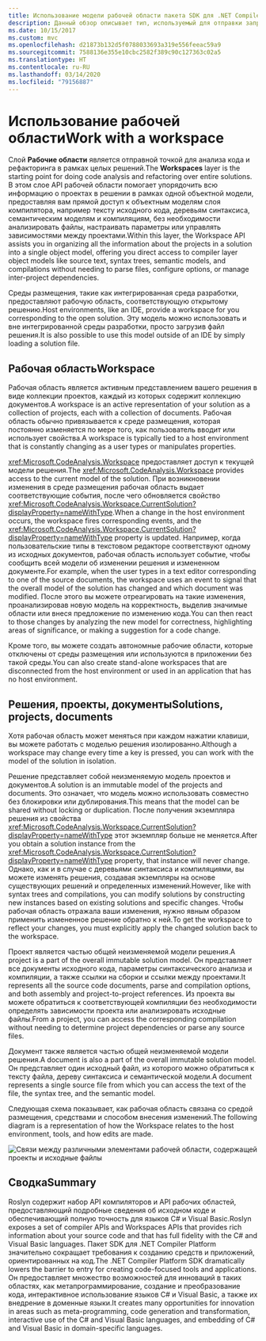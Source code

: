 ```yaml
---
title: Использование модели рабочей области пакета SDK для .NET Compiler Platform
description: Данный обзор описывает тип, используемый для отправки запросов к рабочей области и проектам для вашего кода и управления ими.
ms.date: 10/15/2017
ms.custom: mvc
ms.openlocfilehash: d21873b132d5f0788033693a319e556feeac59a9
ms.sourcegitcommit: 7588136e355e10cbc2582f389c90c127363c02a5
ms.translationtype: HT
ms.contentlocale: ru-RU
ms.lasthandoff: 03/14/2020
ms.locfileid: "79156887"
---
```

# <a name="work-with-a-workspace"></a><span data-ttu-id="08e87-103">Использование рабочей области</span><span class="sxs-lookup"><span data-stu-id="08e87-103">Work with a workspace</span></span>

<span data-ttu-id="08e87-104">Слой **Рабочие области** является отправной точкой для анализа кода и рефакторинга в рамках целых решений.</span><span class="sxs-lookup"><span data-stu-id="08e87-104">The **Workspaces** layer is the starting point for doing code analysis and refactoring over entire solutions.</span></span> <span data-ttu-id="08e87-105">В этом слое API рабочей области помогает упорядочить всю информацию о проектах в решении в рамках одной объектной модели, предоставляя вам прямой доступ к объектным моделям слоя компилятора, например тексту исходного кода, деревьям синтаксиса, семантическим моделям и компиляциям, без необходимости анализировать файлы, настраивать параметры или управлять зависимостями между проектами.</span><span class="sxs-lookup"><span data-stu-id="08e87-105">Within this layer, the Workspace API assists you in organizing all the information about the projects in a solution into a single object model, offering you direct access to compiler layer object models like source text, syntax trees, semantic models, and compilations without needing to parse files, configure options, or manage inter-project dependencies.</span></span>

<span data-ttu-id="08e87-106">Среды размещения, такие как интегрированная среда разработки, предоставляют рабочую область, соответствующую открытому решению.</span><span class="sxs-lookup"><span data-stu-id="08e87-106">Host environments, like an IDE, provide a workspace for you corresponding to the open solution.</span></span> <span data-ttu-id="08e87-107">Эту модель можно использовать и вне интегрированной среды разработки, просто загрузив файл решения.</span><span class="sxs-lookup"><span data-stu-id="08e87-107">It is also possible to use this model outside of an IDE by simply loading a solution file.</span></span>

## <a name="workspace"></a><span data-ttu-id="08e87-108">Рабочая область</span><span class="sxs-lookup"><span data-stu-id="08e87-108">Workspace</span></span>

<span data-ttu-id="08e87-109">Рабочая область является активным представлением вашего решения в виде коллекции проектов, каждый из которых содержит коллекцию документов.</span><span class="sxs-lookup"><span data-stu-id="08e87-109">A workspace is an active representation of your solution as a collection of projects, each with a collection of documents.</span></span> <span data-ttu-id="08e87-110">Рабочая область обычно привязывается к среде размещения, которая постоянно изменяется по мере того, как пользователь вводит или использует свойства.</span><span class="sxs-lookup"><span data-stu-id="08e87-110">A workspace is typically tied to a host environment that is constantly changing as a user types or manipulates properties.</span></span>

<span data-ttu-id="08e87-111"><xref:Microsoft.CodeAnalysis.Workspace> предоставляет доступ к текущей модели решения.</span><span class="sxs-lookup"><span data-stu-id="08e87-111">The <xref:Microsoft.CodeAnalysis.Workspace> provides access to the current model of the solution.</span></span> <span data-ttu-id="08e87-112">При возникновении изменения в среде размещения рабочая область выдает соответствующие события, после чего обновляется свойство <xref:Microsoft.CodeAnalysis.Workspace.CurrentSolution?displayProperty=nameWithType>.</span><span class="sxs-lookup"><span data-stu-id="08e87-112">When a change in the host environment occurs, the workspace fires corresponding events, and the <xref:Microsoft.CodeAnalysis.Workspace.CurrentSolution?displayProperty=nameWithType> property is updated.</span></span> <span data-ttu-id="08e87-113">Например, когда пользовательские типы в текстовом редакторе соответствуют одному из исходных документов, рабочая область использует событие, чтобы сообщить всей модели об изменении решения и измененном документе.</span><span class="sxs-lookup"><span data-stu-id="08e87-113">For example, when the user types in a text editor corresponding to one of the source documents, the workspace uses an event to signal that the overall model of the solution has changed and which document was modified.</span></span> <span data-ttu-id="08e87-114">После этого вы можете отреагировать на такие изменения, проанализировав новую модель на корректность, выделив значимые области или внеся предложение по изменению кода.</span><span class="sxs-lookup"><span data-stu-id="08e87-114">You can then react to those changes by analyzing the new model for correctness, highlighting areas of significance, or making a suggestion for a code change.</span></span>

<span data-ttu-id="08e87-115">Кроме того, вы можете создать автономные рабочие области, которые отключены от среды размещения или используются в приложении без такой среды.</span><span class="sxs-lookup"><span data-stu-id="08e87-115">You can also create stand-alone workspaces that are disconnected from the host environment or used in an application that has no host environment.</span></span>

## <a name="solutions-projects-documents"></a><span data-ttu-id="08e87-116">Решения, проекты, документы</span><span class="sxs-lookup"><span data-stu-id="08e87-116">Solutions, projects, documents</span></span>

<span data-ttu-id="08e87-117">Хотя рабочая область может меняться при каждом нажатии клавиши, вы можете работать с моделью решения изолированно.</span><span class="sxs-lookup"><span data-stu-id="08e87-117">Although a workspace may change every time a key is pressed, you can work with the model of the solution in isolation.</span></span>

<span data-ttu-id="08e87-118">Решение представляет собой неизменяемую модель проектов и документов.</span><span class="sxs-lookup"><span data-stu-id="08e87-118">A solution is an immutable model of the projects and documents.</span></span> <span data-ttu-id="08e87-119">Это означает, что модель можно использовать совместно без блокировки или дублирования.</span><span class="sxs-lookup"><span data-stu-id="08e87-119">This means that the model can be shared without locking or duplication.</span></span> <span data-ttu-id="08e87-120">После получения экземпляра решения из свойства <xref:Microsoft.CodeAnalysis.Workspace.CurrentSolution?displayProperty=nameWithType> этот экземпляр больше не меняется.</span><span class="sxs-lookup"><span data-stu-id="08e87-120">After you obtain a solution instance from the <xref:Microsoft.CodeAnalysis.Workspace.CurrentSolution?displayProperty=nameWithType> property, that instance will never change.</span></span> <span data-ttu-id="08e87-121">Однако, как и в случае с деревьями синтаксиса и компиляциями, вы можете изменять решения, создавая экземпляры на основе существующих решений и определенных изменений.</span><span class="sxs-lookup"><span data-stu-id="08e87-121">However, like with syntax trees and compilations, you can modify solutions by constructing new instances based on existing solutions and specific changes.</span></span> <span data-ttu-id="08e87-122">Чтобы рабочая область отражала ваши изменения, нужно явным образом применить измененное решение обратно к ней.</span><span class="sxs-lookup"><span data-stu-id="08e87-122">To get the workspace to reflect your changes, you must explicitly apply the changed solution back to the workspace.</span></span>

<span data-ttu-id="08e87-123">Проект является частью общей неизменяемой модели решения.</span><span class="sxs-lookup"><span data-stu-id="08e87-123">A project is a part of the overall immutable solution model.</span></span> <span data-ttu-id="08e87-124">Он представляет все документы исходного кода, параметры синтаксического анализа и компиляции, а также ссылки на сборки и ссылки между проектами.</span><span class="sxs-lookup"><span data-stu-id="08e87-124">It represents all the source code documents, parse and compilation options, and both assembly and project-to-project references.</span></span> <span data-ttu-id="08e87-125">Из проекта вы можете обратиться к соответствующей компиляции без необходимости определять зависимости проекта или анализировать исходные файлы.</span><span class="sxs-lookup"><span data-stu-id="08e87-125">From a project, you can access the corresponding compilation without needing to determine project dependencies or parse any source files.</span></span>

<span data-ttu-id="08e87-126">Документ также является частью общей неизменяемой модели решения.</span><span class="sxs-lookup"><span data-stu-id="08e87-126">A document is also a part of the overall immutable solution model.</span></span> <span data-ttu-id="08e87-127">Он представляет один исходный файл, из которого можно обратиться к тексту файла, дереву синтаксиса и семантической модели.</span><span class="sxs-lookup"><span data-stu-id="08e87-127">A document represents a single source file from which you can access the text of the file, the syntax tree, and the semantic model.</span></span>

<span data-ttu-id="08e87-128">Следующая схема показывает, как рабочая область связана со средой размещения, средствами и способом внесения изменений.</span><span class="sxs-lookup"><span data-stu-id="08e87-128">The following diagram is a representation of how the Workspace relates to the host environment, tools, and how edits are made.</span></span>

![Связи между различными элементами рабочей области, содержащей проекты и исходные файлы](media/work-with-workspace/workspace-obj-relations.png)

## <a name="summary"></a><span data-ttu-id="08e87-130">Сводка</span><span class="sxs-lookup"><span data-stu-id="08e87-130">Summary</span></span>

<span data-ttu-id="08e87-131">Roslyn содержит набор API компиляторов и API рабочих областей, предоставляющий подробные сведения об исходном коде и обеспечивающий полную точность для языков C# и Visual Basic.</span><span class="sxs-lookup"><span data-stu-id="08e87-131">Roslyn exposes a set of compiler APIs and Workspaces APIs that provides rich information about your source code and that has full fidelity with the C# and Visual Basic languages.</span></span>  <span data-ttu-id="08e87-132">Пакет SDK для .NET Compiler Platform значительно сокращает требования к созданию средств и приложений, ориентированных на код.</span><span class="sxs-lookup"><span data-stu-id="08e87-132">The .NET Compiler Platform SDK dramatically lowers the barrier to entry for creating code-focused tools and applications.</span></span> <span data-ttu-id="08e87-133">Он предоставляет множество возможностей для инноваций в таких областях, как метапрограммирование, создание и преобразование кода, интерактивное использование языков C# и Visual Basic, а также их внедрение в доменные языки.</span><span class="sxs-lookup"><span data-stu-id="08e87-133">It creates many opportunities for innovation in areas such as meta-programming, code generation and transformation, interactive use of the C# and Visual Basic languages, and embedding of C# and Visual Basic in domain-specific languages.</span></span>  
